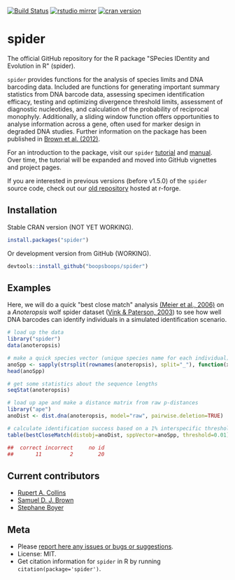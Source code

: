[![Build Status](https://travis-ci.org/boopsboops/spider.svg?branch=master)](https://travis-ci.org/boopsboops/spider)
[![rstudio mirror](http://cranlogs.r-pkg.org/badges/grand-total/spider)](http://cran.rstudio.com/web/packages/spider/index.html)
[![cran version](http://www.r-pkg.org/badges/version/spider)](https://cran.r-project.org/package=spider)

# spider

The official GitHub repository for the R package "SPecies IDentity and Evolution in R" (spider).

`spider` provides functions for the analysis of species limits and DNA barcoding data. Included are functions for generating important summary statistics from DNA barcode data, assessing specimen identification efficacy, testing and optimizing divergence threshold limits, assessment of diagnostic nucleotides, and calculation of the probability of reciprocal monophyly. Additionally, a sliding window function offers opportunities to analyse information across a gene, often used for marker design in degraded DNA studies. Further information on the package has been published in [Brown et al. (2012)](http://dx.doi.org/10.1111/j.1755-0998.2011.03108.x).

For an introduction to the package, visit our `spider` [tutorial](http://spider.r-forge.r-project.org/tutorial/tutorial.pdf) and [manual](http://spider.r-forge.r-project.org/docs/spider-manual.pdf). Over time, the tutorial will be expanded and moved into GitHub vignettes and project pages. 

If you are interested in previous versions (before v1.5.0) of the `spider` source code, check out our [old repository](https://r-forge.r-project.org/projects/spider/) hosted at r-forge.

## Installation

Stable CRAN version (NOT YET WORKING).

```r
install.packages("spider")
```

Or development version from GitHub (WORKING).

```r
devtools::install_github("boopsboops/spider")
```

## Examples

Here, we will do a quick "best close match" analysis [(Meier et al., 2006)](http://dx.doi.org/10.1080/10635150600969864) on a _Anoteropsis_ wolf spider dataset ([Vink & Paterson, 2003](http://dx.doi.org/10.1080/10635150600969864)) to see how well DNA barcodes can identify individuals in a simulated identification scenario.

```r
# load up the data
library("spider")
data(anoteropsis)
```

```r
# make a quick species vector (unique species name for each individual) from the taxon labels
anoSpp <- sapply(strsplit(rownames(anoteropsis), split="_"), function(x) paste(x[1], x[2]))
head(anoSpp)
```

```r
# get some statistics about the sequence lengths
seqStat(anoteropsis)
```

```r
# load up ape and make a distance matrix from raw p-distances
library("ape")
anoDist <- dist.dna(anoteropsis, model="raw", pairwise.deletion=TRUE)
```

```r
# calculate identification success based on a 1% interspecific threshold
table(bestCloseMatch(distobj=anoDist, sppVector=anoSpp, threshold=0.01))
```

```r
##  correct incorrect     no id 
##       11         2        20 
```

## Current contributors

* [Rupert A. Collins](https://github.com/boopsboops)
* [Samuel D. J. Brown](https://github.com/)
* [Stephane Boyer](https://github.com/)


## Meta

* Please [report here any issues or bugs or suggestions](https://github.com/boopsboops/spider/issues).
* License: MIT.
* Get citation information for `spider` in R by running `citation(package='spider')`.